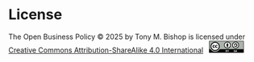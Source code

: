# License

The Open Business Policy © 2025 by Tony M. Bishop is licensed under
[Creative Commons Attribution-ShareAlike 4.0 International](https://creativecommons.org/licenses/by-sa/4.0/)&nbsp;&nbsp;
<img src="by-sa.svg" style="height:24px;" />

